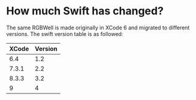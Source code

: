 # How much Swift has changed?

The same RGBWell is made originally in XCode 6 and migrated to different versions. The swift version table is as followed:

|XCode  | Version |
| ----- | ------- |
| 6.4   | 1.2     |
| 7.3.1 | 2.2     |
| 8.3.3 | 3.2     |
| 9     | 4       |
